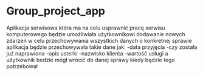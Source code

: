 # Group_project_app
Aplikacja serwisowa która ma na celu usprawnić pracę serwisu komputerowego
będzie umożliwiała użytkownikowi dodawanie nowych zdarzeń w celu przechowywania wszystkich danych o konkretnej sprawie
aplikacja będzie przechowywała takie dane jak:
-data przyjęcia
-czy została już naprawiona
-opis usterki
-nazwisko klienta
-wartość usługi
a użytkownik bedzie mógł wrócić do danej sprawy kiedy będzie tego potrzebował

